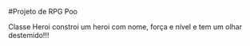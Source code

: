 #Projeto de RPG Poo

Classe Heroi constroi um heroi com nome, força e nível e tem um olhar destemido!!!
